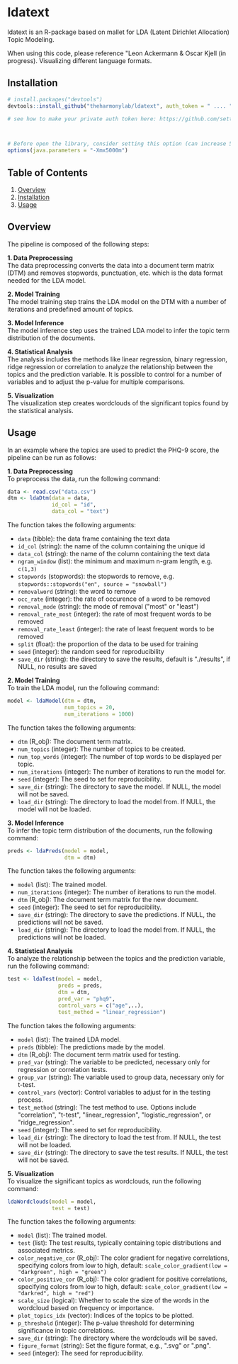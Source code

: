 # ldatext

ldatext is an R-package based on mallet for LDA (Latent Dirichlet Allocation) Topic Modeling.

When using this code, please reference "Leon Ackermann & Oscar Kjell (in progress). Visualizing different language formats.

## Installation
``` r
# install.packages("devtools")
devtools::install_github("theharmonylab/ldatext", auth_token = " .... ")

# see how to make your private auth token here: https://github.com/settings/tokens



# Before open the library, consider setting this option (can increase 5000);  without it the code may ran out of memory
options(java.parameters = "-Xmx5000m")


```

## Table of Contents
1. [Overview](#overview)
2. [Installation](#installation)
3. [Usage](#usage)

## Overview
The pipeline is composed of the following steps:

**1. Data Preprocessing**<br>
The data preprocessing converts the data into a document term matrix (DTM) and removes stopwords, punctuation, etc. which is the data format needed for the LDA model.

**2. Model Training**<br>
The model training step trains the LDA model on the DTM with a number of iterations and predefined amount of topics.

**3. Model Inference**<br>
The model inference step uses the trained LDA model to infer the topic term distribution of the documents.

**4. Statistical Analysis**<br>
The analysis includes the methods like linear regression, binary regression, ridge regression or correlation to analyze the relationship between the topics and the prediction variable. It is possible to control for a number of variables and to adjust the p-value for multiple comparisons.

**5. Visualization**<br>
The visualization step creates wordclouds of the significant topics found by the statistical analysis.


## Usage
In an example where the topics are used to predict the PHQ-9 score, the pipeline can be run as follows:


**1. Data Preprocessing**<br>
To preprocess the data, run the following command:
```R
data <- read.csv("data.csv")
dtm <- ldaDtm(data = data,
              id_col = "id",
              data_col = "text")
```
The function takes the following arguments:
- `data` (tibble): the data frame containing the text data
- `id_col` (string): the name of the column containing the unique id
- `data_col` (string): the name of the column containing the text data
- `ngram_window` (list): the minimum and maximum n-gram length, e.g. `c(1,3)`
- `stopwords` (stopwords): the stopwords to remove, e.g. `stopwords::stopwords("en", source = "snowball")`
- `removalword` (string): the word to remove
- `occ_rate` (integer): the rate of occurence of a word to be removed
- `removal_mode` (string): the mode of removal ("most" or "least")
- `removal_rate_most` (integer): the rate of most frequent words to be removed
- `removal_rate_least` (integer): the rate of least frequent words to be removed
- `split` (float): the proportion of the data to be used for training
- `seed` (integer): the random seed for reproducibility
- `save_dir` (string): the directory to save the results, default is "./results", if NULL, no results are saved


**2. Model Training**<br>
To train the LDA model, run the following command:
```R
model <- ldaModel(dtm = dtm,
                  num_topics = 20,
                  num_iterations = 1000)
```
The function takes the following arguments:
- `dtm` (R_obj): The document term matrix.
- `num_topics` (integer): The number of topics to be created.
- `num_top_words` (integer): The number of top words to be displayed per topic.
- `num_iterations` (integer): The number of iterations to run the model for.
- `seed` (integer): The seed to set for reproducibility.
- `save_dir` (string): The directory to save the model. If NULL, the model will not be saved.
- `load_dir` (string): The directory to load the model from. If NULL, the model will not be loaded.

**3. Model Inference**<br>
To infer the topic term distribution of the documents, run the following command:
```R
preds <- ldaPreds(model = model,
                  dtm = dtm)
```
The function takes the following arguments:
- `model` (list): The trained model.
- `num_iterations` (integer): The number of iterations to run the model.
- `dtm` (R_obj): The document term matrix for the new document.
- `seed` (integer): The seed to set for reproducibility.
- `save_dir` (string): The directory to save the predictions. If NULL, the predictions will not be saved.
- `load_dir` (string): The directory to load the model from. If NULL, the predictions will not be loaded.

**4. Statistical Analysis**<br>
To analyze the relationship between the topics and the prediction variable, run the following command:
```R
test <- ldaTest(model = model,
                preds = preds,
                dtm = dtm,
                pred_var = "phq9",
                control_vars = c("age",..),
                test_method = "linear_regression")
```
The function takes the following arguments:
- `model` (list): The trained LDA model.
- `preds` (tibble): The predictions made by the model.
- `dtm` (R_obj): The document term matrix used for testing.
- `pred_var` (string): The variable to be predicted, necessary only for regression or correlation tests.
- `group_var` (string): The variable used to group data, necessary only for t-test.
- `control_vars` (vector): Control variables to adjust for in the testing process.
- `test_method` (string): The test method to use. Options include "correlation", "t-test", "linear_regression", "logistic_regression", or "ridge_regression".
- `seed` (integer): The seed to set for reproducibility.
- `load_dir` (string): The directory to load the test from. If NULL, the test will not be loaded.
- `save_dir` (string): The directory to save the test results. If NULL, the test will not be saved.

**5. Visualization**<br>
To visualize the significant topics as wordclouds, run the following command:
```R
ldaWordclouds(model = model,
              test = test)
```
The function takes the following arguments:
- `model` (list): The trained model.
- `test` (list): The test results, typically containing topic distributions and associated metrics.
- `color_negative_cor` (R_obj): The color gradient for negative correlations, specifying colors from low to high, default: `scale_color_gradient(low = "darkgreen", high = "green")`
- `color_positive_cor` (R_obj): The color gradient for positive correlations, specifying colors from low to high, default: `scale_color_gradient(low = "darkred", high = "red")`
- `scale_size` (logical): Whether to scale the size of the words in the wordcloud based on frequency or importance.
- `plot_topics_idx` (vector): Indices of the topics to be plotted.
- `p_threshold` (integer): The p-value threshold for determining significance in topic correlations.
- `save_dir` (string): The directory where the wordclouds will be saved.
- `figure_format` (string): Set the figure format, e.g., ".svg" or ".png".
- `seed` (integer): The seed for reproducibility.









